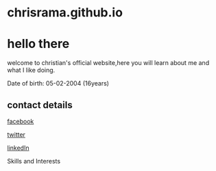 # chrisrama.github.io
# hello there
welcome to christian's official website,here you will learn about me and what I like doing.

Date of birth: 05-02-2004 (16years)

contact details
-
[facebook](https://www.facebook.com/chris.rama.798)

[twitter](https://www.twitter.com/Chrisrama6?s=09)

[linkedIn](https://www.lInkedin.com/in/christian-ramazani-aa3887183)

Skills and Interests
